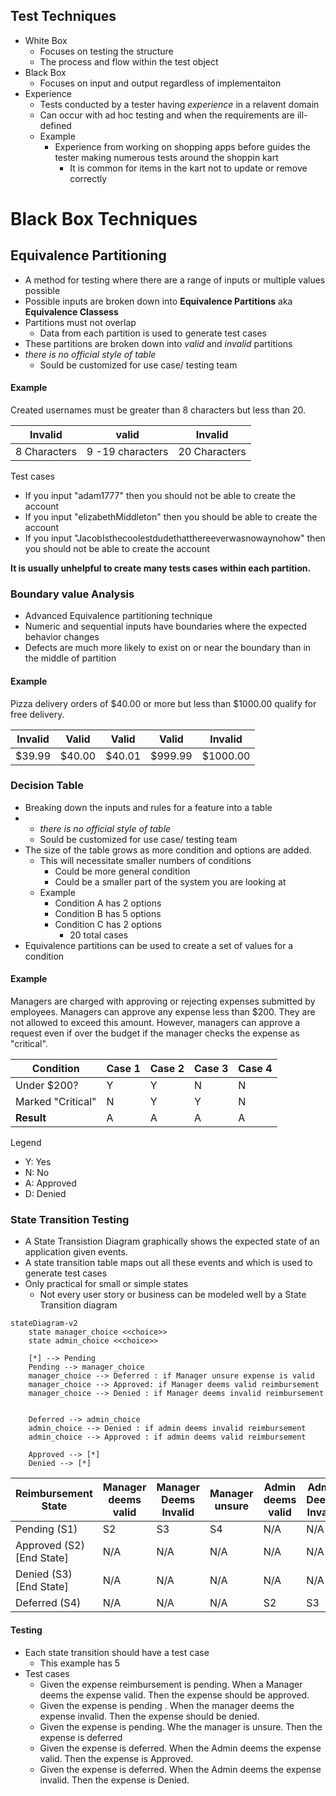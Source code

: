 ## Test Techniques
- White Box
  - Focuses on testing the structure
  - The process and flow within the test object
- Black Box
  - Focuses on input and output regardless of implementaiton
- Experience
  - Tests conducted by a tester having *experience* in a relavent domain
  - Can occur with ad hoc testing and when the requirements are ill-defined
  - Example
    - Experience from working on shopping apps before guides the tester making numerous tests around the shoppin kart
      - It is common for items in the kart not to update or remove correctly

# Black Box Techniques
## Equivalence Partitioning
- A method for testing where there are a range of inputs or multiple values possible
- Possible inputs are broken down into **Equivalence Partitions** aka **Equivalence Classess**
- Partitions must not overlap
  - Data from each partition is used to generate test cases
- These partitions are broken down into *valid* and *invalid* partitions
- *there is no official style of table*
  - Sould be customized for use case/ testing team


#### Example
Created usernames must be greater than 8 characters but less than 20. 

|Invalid|valid|Invalid|
|-------|-----|-------|
|8 Characters | 9 -19 characters| 20 Characters| 

Test cases
- If you input "adam1777" then you should not be able to create the account
- If you input "elizabethMiddleton" then you should be able to create the account
- If you input "JacobIsthecoolestdudethatthereeverwasnowaynohow" then you should not be able to create the account
  
**It is usually unhelpful to create many tests cases within each partition.**

### Boundary value Analysis
- Advanced Equivalence partitioning technique 
- Numeric and sequential inputs have boundaries where the expected behavior changes
- Defects are much more likely to exist on or near the boundary than in the middle of partition


#### Example
Pizza delivery orders of $40.00 or more but less than $1000.00 qualify for free delivery. 

|Invalid| Valid| Valid | Valid | Invalid |
|-------|------|-------|---------|-------|
|$39.99 | $40.00| $40.01 | $999.99 | $1000.00 |

### Decision Table
- Breaking down the inputs and rules for a feature into a table
- - *there is no official style of table*
  - Sould be customized for use case/ testing team
- The size of the table grows as more condition and options are added. 
  - This will necessitate smaller numbers of conditions
    - Could be more general condition
    - Could be a smaller part of the system you are looking at
  - Example
    - Condition A has 2 options
    - Condition B has 5 options
    - Condition C has 2 options
      - 20 total cases
- Equivalence partitions can be used to create a set of values for a condition

#### Example
Managers are charged with approving or rejecting expenses submitted by employees. Managers can approve any expense less than $200. They are not allowed to exceed this amount. However, managers can approve a request even if over the budget if the manager checks the expense as "critical".

|Condition|  Case 1  |  Case 2 |   Case 3    | Case 4        |
|---------|----------|---------|-------------|---------------|
|Under $200? |Y      |    Y    |     N       |     N         |
|Marked "Critical"|N |    Y    |     Y       |     N         |
|**Result**|A        |    A    |     A       |     A          |

Legend
- Y: Yes
- N: No
- A: Approved
- D: Denied

### State Transition Testing
- A State Transistion Diagram graphically shows the expected state of an application given events.
- A state transition table maps out all these events and which is used to generate test cases
- Only practical for small or simple states
  - Not every user story or business can be modeled well by a State Transition diagram

```mermaid
stateDiagram-v2
    state manager_choice <<choice>>
    state admin_choice <<choice>>

    [*] --> Pending
    Pending --> manager_choice
    manager_choice --> Deferred : if Manager unsure expense is valid
    manager_choice --> Approved: if Manager deems valid reimbursement
    manager_choice --> Denied : if Manager deems invalid reimbursement


    Deferred --> admin_choice
    admin_choice --> Denied : if admin deems invalid reimbursement
    admin_choice --> Approved : if admin deems valid reimbursement

    Approved --> [*]
    Denied --> [*]
```

| Reimbursement State | Manager deems valid | Manager Deems Invalid | Manager unsure |Admin deems valid | Admin Deems Invalid |
|---------------------|---------|------|-------|----|-----|
| Pending   (S1)      |   S2     |  S3   |  S4     | N/A| N/A |
| Approved    (S2)[End State]    |     N/A  |  N/A    |   N/A    | N/A | N/A |
| Denied   (S3)  [End State]        |    N/A     |  N/A    |    N/A   | N/A  | N/A |
| Deferred   (S4)     |   N/A      |  N/A    |  N/A     | S2 | S3 |


#### Testing
- Each state transition should have a test case
  - This example has 5
- Test cases 
  - Given the expense reimbursement is pending. When a Manager deems the expense valid. Then the expense should be approved.
  - Given the expense is pending . When the manager deems the expense invalid. Then the expense should be denied.
  - Given the expense is pending. Whe the manager is unsure. Then the expense is deferred
  - Given the expense is deferred. When the Admin deems the expense valid. Then the expense is Approved.
  - Given the expense is deferred. When the Admin deems the expense invalid. Then the expense is Denied.